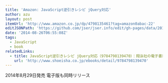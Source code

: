 ```yaml
---
title: 'Amazon: JavaScript逆引きレシピ jQuery対応'
author: azu
layout: post
itemUrl: 'http://www.amazon.co.jp/dp/4798135461?tag=amazon0abac-22'
editJSONPath: 'https://github.com/jser/jser.info/edit/gh-pages/data/2014/08/index.json'
date: '2014-08-26T06:55:08Z'
tags:
  - JavaScript
  - book
relatedLinks:
  - title: JavaScript逆引きレシピ jQuery対応（9784798139470）：翔泳社の電子書籍
    url: 'http://www.shoeisha.co.jp/ebooks/detail/9784798139470'
---
```

2014年8月29日発売
電子版も同時リリース
